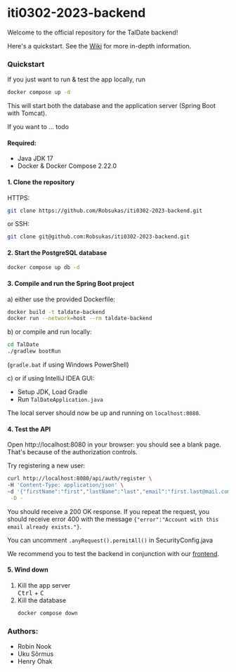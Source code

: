 # iti0302-2023-backend

Welcome to the official repository for the TalDate backend!

Here's a quickstart. See the [Wiki](https://github.com/Robsukas/iti0302-2023-backend/wiki) for more in-depth information.

### Quickstart

If you just want to run & test the app locally, run
```bash
docker compose up -d
```

This will start both  the database and the application server (Spring Boot with Tomcat).

If you want to ... todo

#### Required:

- Java JDK 17
- Docker & Docker Compose 2.22.0

#### 1. Clone the repository

HTTPS:
```bash
git clone https://github.com/Robsukas/iti0302-2023-backend.git
```
or SSH:
  ```bash
  git clone git@github.com:Robsukas/iti0302-2023-backend.git
  ```

#### 2. Start the PostgreSQL database 

```bash
docker compose up db -d
```

#### 3. Compile and run the Spring Boot project

a) either use the provided Dockerfile:
```bash
docker build -t taldate-backend
docker run --network=host --rm taldate-backend
```

b) or compile and run locally:
```bash
cd TalDate
./gradlew bootRun
```
(`gradle.bat` if using Windows PowerShell)


c) or if using IntelliJ IDEA GUI:

- Setup JDK, Load Gradle
- Run `TalDateApplication.java`

The local server should now be up and running on `localhost:8080`.

#### 4. Test the API

Open
http://localhost:8080 in your browser: you should see a blank page. That's because of the authorization controls.

Try registering a new user:
```bash
curl http://localhost:8080/api/auth/register \
-H 'Content-Type: application/json' \
-d '{"firstName":"first","lastName":"last","email":"first.last@mail.com","password":"pass123","dateOfBirth":"2001-01-01","isGenderMale":true}' \
 -D -
```

You should receive a 200 OK response.
If you repeat the request, you should receive error 400 with the message `{"error":"Account with this email already exists."}`.

You can uncomment `.anyRequest().permitAll()` in SecurityConfig.java 

We recommend you to test the backend in conjunction with our [frontend](https://github.com/Robsukas/iti0302-2023-frontend).

#### 5. Wind down

1. Kill the app server<br>
<kbd>Ctrl</kbd> + <kbd>C</kbd>
2. Kill the database
    ```bash
    docker compose down
    ```


### Authors:
- Robin Nook
- Uku Sõrmus
- Henry Ohak
